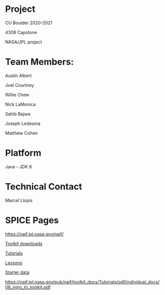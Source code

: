 # Project
CU Boulder 2020-2021

4308 Capstone

NASA/JPL project

# Team Members:
Austin Albert

Joel Courtney

Willie Chew

Nick LaMonica

Sahib Bajwa

Joseph Ledesma

Matthew Cohen

# Platform
Java - JDK 8


# Technical Contact
Marcel Llopis


# SPICE Pages
https://naif.jpl.nasa.gov/naif/

[Toolkit downloads](https://naif.jpl.nasa.gov/naif/toolkit.html)

[Tutorials](https://naif.jpl.nasa.gov/naif/tutorials.html)

[Lessons](https://naif.jpl.nasa.gov/naif/lessons.html)

[Starter data](https://naif.jpl.nasa.gov/naif/data_generic.html)

https://naif.jpl.nasa.gov/pub/naif/toolkit_docs/Tutorials/pdf/individual_docs/08_intro_to_toolkit.pdf
